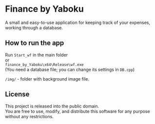 # Finance by Yaboku

A small and easy-to-use application for keeping track of your expenses, working through a database.

## How to run the app

Run `Start_wf` in the main folder  
or  
`finance_by_Yaboku\x64\Release\wf.exe`  
(You need a database file; you can change its settings in `DB.cpp`)

`/img/` - folder with background image file.

## License

This project is released into the public domain.  
You are free to use, modify, and distribute this software for any purpose without any restrictions.